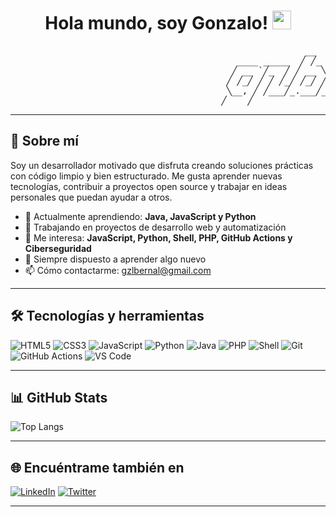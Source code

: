 <div id="greetings" align="center">
<h1>
  Hola mundo, soy Gonzalo!
  <img src="https://media.giphy.com/media/hvRJCLFzcasrR4ia7z/giphy.gif" width="30px"/>
</h1>
</div>

<pre>
                                                        __    __                __         
                                           ____ _____  ╱ ╱_  ╱ ╱           ____╱ ╱__ _   __
                                          ╱ __ `╱_  ╱ ╱ __ ╲╱ ╱  ______   ╱ __  ╱ _ ╲ │ ╱ ╱
                                         ╱ ╱_╱ ╱ ╱ ╱_╱ ╱_╱ ╱ ╱  ╱_____╱  ╱ ╱_╱ ╱  __╱ │╱ ╱ 
                                         ╲__, ╱ ╱___╱_.___╱_╱            ╲__,_╱╲___╱│___╱  
                                        ╱____╱                                                                              
</pre>
---

## 🚀 Sobre mí

Soy un desarrollador motivado que disfruta creando soluciones prácticas con código limpio y bien estructurado. Me gusta aprender nuevas tecnologías, contribuir a proyectos open source y trabajar en ideas personales que puedan ayudar a otros.

- 🌱 Actualmente aprendiendo: **Java, JavaScript y Python**
- 🔭 Trabajando en proyectos de desarrollo web y automatización
- 💬 Me interesa: **JavaScript, Python, Shell, PHP, GitHub Actions y Ciberseguridad**
- 🧠 Siempre dispuesto a aprender algo nuevo
- 📫 Cómo contactarme: [gzlbernal@gmail.com](mailto:gzlbernal@gnmail.com)

---

## 🛠️ Tecnologías y herramientas

![HTML5](https://img.shields.io/badge/HTML5-E34F26?style=for-the-badge&logo=html5&logoColor=white)
![CSS3](https://img.shields.io/badge/CSS3-1572B6?style=for-the-badge&logo=css3&logoColor=white)
![JavaScript](https://img.shields.io/badge/JavaScript-F7DF1E?style=for-the-badge&logo=javascript&logoColor=black)
![Python](https://img.shields.io/badge/Python-3776AB?style=for-the-badge&logo=python&logoColor=white)
![Java](https://img.shields.io/badge/Java-007396?style=for-the-badge&logo=java&logoColor=white)
![PHP](https://img.shields.io/badge/PHP-777BB4?style=for-the-badge&logo=php&logoColor=white)
![Shell](https://img.shields.io/badge/Shell_Script-121011?style=for-the-badge&logo=gnu-bash&logoColor=white)
![Git](https://img.shields.io/badge/Git-F05032?style=for-the-badge&logo=git&logoColor=white)
![GitHub Actions](https://img.shields.io/badge/GitHub_Actions-2088FF?style=for-the-badge&logo=github-actions&logoColor=white)
![VS Code](https://img.shields.io/badge/VS_Code-007ACC?style=for-the-badge&logo=visual-studio-code&logoColor=white)

---

## 📊 GitHub Stats

![Top Langs](https://github-readme-stats.vercel.app/api/top-langs/?username=gzbl-dev&layout=compact&theme=tokyonight)

---

## 🌐 Encuéntrame también en

[![LinkedIn](https://img.shields.io/badge/-LinkedIn-0077B5?logo=linkedin&logoColor=white&style=flat)](https://linkedin.com/in/gonzalobernallopez)
[![Twitter](https://img.shields.io/badge/-Twitter-0077B5?logo=linkedin&logoColor=white&style=flat)]()

---



